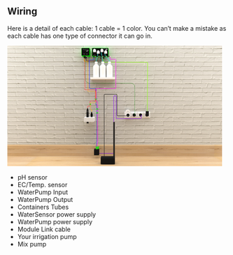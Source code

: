 <!--#wiring-->
## Wiring
<!--#wiring-->
Here is a detail of each cable: 1 cable = 1 color. 
You can’t make a mistake as each cable has one type of connector it can go in. 

![wiring image](../../assets/img/beta/manual/wiring.png)

* pH sensor
* EC/Temp. sensor
* WaterPump Input
* WaterPump Output
* Containers Tubes
* WaterSensor power supply
* WaterPump power supply
* Module Link cable
* Your irrigation pump
* Mix pump